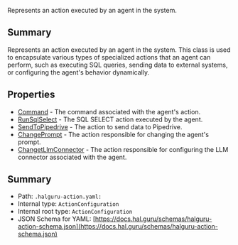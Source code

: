 <!--
title: .halguru-action.yaml
description: Represents an action executed by an agent in the system.
version: DEBUG
generated: true
date: 2025-04-09
node: This file is generated by the command-line program: `halguru manual --generate-docs`
-->


Represents an action executed by an agent in the system.

## Summary

Represents an action executed by an agent in the system. This class is used to encapsulate various types of specialized actions that an agent can perform, such as executing SQL queries, sending data to external systems, or configuring the agent's behavior dynamically.

## Properties

* [Command]((action)-command.md) - The command associated with the agent's action.
* [RunSqlSelect]((action)-runsqlselect.md) - The SQL SELECT action executed by the agent.
* [SendToPipedrive]((action)-sendtopipedrive.md) - The action to send data to Pipedrive.
* [ChangePrompt]((action)-changeprompt.md) - The action responsible for changing the agent's prompt.
* [ChangetLlmConnector]((action)-changetllmconnector.md) - The action responsible for configuring the LLM connector associated with the agent.

## Summary

* Path: `.halguru-action.yaml:`
* Internal type: `ActionConfiguration`
* Internal root type: `ActionConfiguration`
* JSON Schema for YAML: [https://docs.hal.guru/schemas/halguru-action-schema.json](https://docs.hal.guru/schemas/halguru-action-schema.json)

